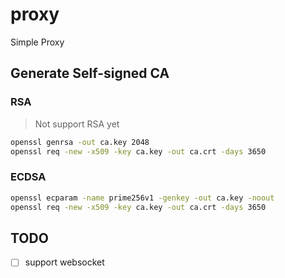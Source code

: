 # proxy

Simple Proxy

## Generate Self-signed CA

### RSA

> Not support RSA yet

```sh
openssl genrsa -out ca.key 2048
openssl req -new -x509 -key ca.key -out ca.crt -days 3650
```

### ECDSA

```sh
openssl ecparam -name prime256v1 -genkey -out ca.key -noout
openssl req -new -x509 -key ca.key -out ca.crt -days 3650
```

## TODO

- [ ] support websocket
